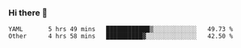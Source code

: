 ### Hi there 👋

<!--
**yeya24/yeya24** is a ✨ _special_ ✨ repository because its `README.md` (this file) appears on your GitHub profile.

Here are some ideas to get you started:

- 🔭 I’m currently working on ...
- 🌱 I’m currently learning ...
- 👯 I’m looking to collaborate on ...
- 🤔 I’m looking for help with ...
- 💬 Ask me about ...
- 📫 How to reach me: ...
- 😄 Pronouns: ...
- ⚡ Fun fact: ...
-->

<!--START_SECTION:waka-->

```text
YAML       5 hrs 49 mins   ████████████▒░░░░░░░░░░░░   49.73 %
Other      4 hrs 58 mins   ██████████▓░░░░░░░░░░░░░░   42.50 %
```

<!--END_SECTION:waka-->

